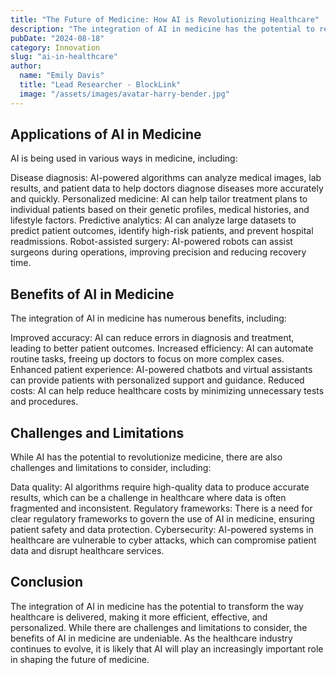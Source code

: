 ```yaml
---
title: "The Future of Medicine: How AI is Revolutionizing Healthcare"
description: "The integration of AI in medicine has the potential to revolutionize the way healthcare is delivered, making it more efficient, effective, and personalized."
pubDate: "2024-08-18"
category: Innovation
slug: "ai-in-healthcare"
author:
  name: "Emily Davis"
  title: "Lead Researcher - BlockLink"
  image: "/assets/images/avatar-harry-bender.jpg"
---
```

## Applications of AI in Medicine

AI is being used in various ways in medicine, including:

Disease diagnosis: AI-powered algorithms can analyze medical images, lab results, and patient data to help doctors diagnose diseases more accurately and quickly.
Personalized medicine: AI can help tailor treatment plans to individual patients based on their genetic profiles, medical histories, and lifestyle factors.
Predictive analytics: AI can analyze large datasets to predict patient outcomes, identify high-risk patients, and prevent hospital readmissions.
Robot-assisted surgery: AI-powered robots can assist surgeons during operations, improving precision and reducing recovery time.

## Benefits of AI in Medicine

The integration of AI in medicine has numerous benefits, including:

Improved accuracy: AI can reduce errors in diagnosis and treatment, leading to better patient outcomes.
Increased efficiency: AI can automate routine tasks, freeing up doctors to focus on more complex cases.
Enhanced patient experience: AI-powered chatbots and virtual assistants can provide patients with personalized support and guidance.
Reduced costs: AI can help reduce healthcare costs by minimizing unnecessary tests and procedures.

## Challenges and Limitations

While AI has the potential to revolutionize medicine, there are also challenges and limitations to consider, including:

Data quality: AI algorithms require high-quality data to produce accurate results, which can be a challenge in healthcare where data is often fragmented and inconsistent.
Regulatory frameworks: There is a need for clear regulatory frameworks to govern the use of AI in medicine, ensuring patient safety and data protection.
Cybersecurity: AI-powered systems in healthcare are vulnerable to cyber attacks, which can compromise patient data and disrupt healthcare services.

## Conclusion
The integration of AI in medicine has the potential to transform the way healthcare is delivered, making it more efficient, effective, and personalized. While there are challenges and limitations to consider, the benefits of AI in medicine are undeniable. As the healthcare industry continues to evolve, it is likely that AI will play an increasingly important role in shaping the future of medicine.